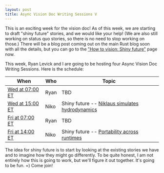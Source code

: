 ```yaml
---
layout: post
title: Async Vision Doc Writing Sessions V
---
```


This is an exciting week for the vision doc! As of this week, we are starting to
draft "shiny future" stories, and we would like your help! (We are also still
working on status quo stories, so there is no need to stop working on those.)
There will be a blog post coming out on the main Rust blog soon with all the
details, but you can go to the ["How to vision: Shiny future"] page now.

This week, Ryan Levick and I are going to be hosting four Async
Vision Doc Writing Sessions. Here is the schedule:

| When | Who | Topic |
| --- | --- | --- |
| [Wed at 07:00 ET] | Ryan | TBD |
| [Wed at 15:00 ET] | Niko | Shiny future -- [Niklaus simulates hydrodynamics] |
| [Fri at 07:00 ET] | Ryan | TBD |
| [Fri at 14:00 ET] | Niko | Shiny future -- [Portability across runtimes] |

The idea for shiny future is to start by looking at the existing stories we 
have and to imagine how they might go differently. To be quite honest,
I am not entirely how this is going to work, but we'll figure it out together.
It's going to be fun. =) Come join!

[Portability across runtimes]: https://github.com/rust-lang/wg-async-foundations/issues/45
["How to vision: Shiny future"]: https://rust-lang.github.io/wg-async-foundations/vision/how_to_vision/shiny_future.html
[Niklaus simulates hydrodynamics]: https://rust-lang.github.io/wg-async-foundations/vision/status_quo/niklaus_simulates_hydrodynamics.html
[Wed at 07:00 ET]: https://everytimezone.com/s/a0929910
[Wed at 15:00 ET]: https://everytimezone.com/s/c8bf3225
[Fri at 07:00 ET]: https://everytimezone.com/s/a919950c
[Fri at 14:00 ET]: https://everytimezone.com/s/7db78195